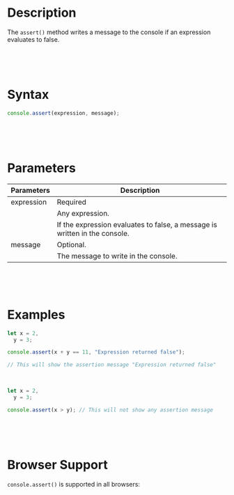 # Description

The `assert()` method writes a message to the console if an expression evaluates to false.

&nbsp;

&nbsp;

# Syntax

```js
console.assert(expression, message);
```

&nbsp;

&nbsp;

# Parameters

| Parameters | Description                                                                |
| ---------- | -------------------------------------------------------------------------- |
| expression | Required                                                                   |
|            | Any expression.                                                            |
|            | If the expression evaluates to false, a message is written in the console. |
| message    | Optional.                                                                  |
|            | The message to write in the console.                                       |

&nbsp;

&nbsp;

# Examples

```js
let x = 2,
  y = 3;

console.assert(x + y == 11, "Expression returned false");

// This will show the assertion message "Expression returned false"
```

&nbsp;

```js
let x = 2,
  y = 3;

console.assert(x > y); // This will not show any assertion message
```

&nbsp;

&nbsp;

# Browser Support

`console.assert()` is supported in all browsers:

&nbsp;

&nbsp;

&nbsp;
